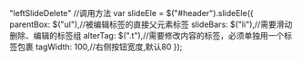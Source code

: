 "leftSlideDelete" 
//调用方法
var slideEle = $("#header").slideEle({
            parentBox: $("ul"),//被编辑标签的直接父元素标签
            slideBars: $("li"),//需要滑动删除、编辑的标签组
            alterTag: $(".t"),//需要修改内容的标签，必须单独用一个标签包裹
            tagWidth: 100,//右侧按钮宽度,默认80
        });
